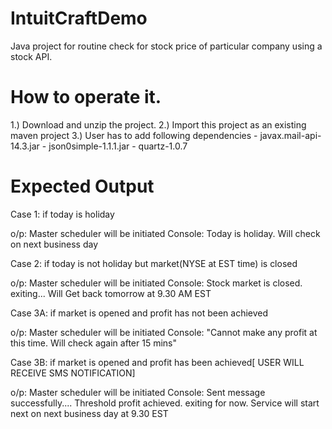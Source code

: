 # IntuitCraftDemo
Java project for routine check for stock price of particular company using a stock API.

# How to operate it.

1.) Download and unzip the project.
2.) Import this project as an existing maven project
3.) User has to add following dependencies
    - javax.mail-api-14.3.jar
    - json0simple-1.1.1.jar
    - quartz-1.0.7

# Expected Output
Case 1: if today is holiday

o/p: Master scheduler will be initiated
Console: Today is holiday. Will check on next business day

Case 2: if today is not holiday but market(NYSE at EST time) is closed

o/p: Master scheduler will be initiated
Console: Stock market is closed. exiting... Will Get back tomorrow at 9.30 AM EST

Case 3A: if market is opened and profit has not been achieved

o/p: Master scheduler will be initiated
Console: "Cannot make any profit at this time. Will check again after 15 mins"

Case 3B: if market is opened and profit has been achieved[ USER WILL RECEIVE SMS NOTIFICATION]

o/p: Master scheduler will be initiated
Console: Sent message successfully....
Threshold profit achieved. exiting for now. Service will start next on next business day at 9.30 EST